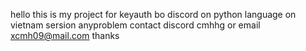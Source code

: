 hello this is my project for keyauth bo discord on python language on vietnam sersion
anyproblem contact discord cmhhg or email xcmh09@mail.com
thanks
